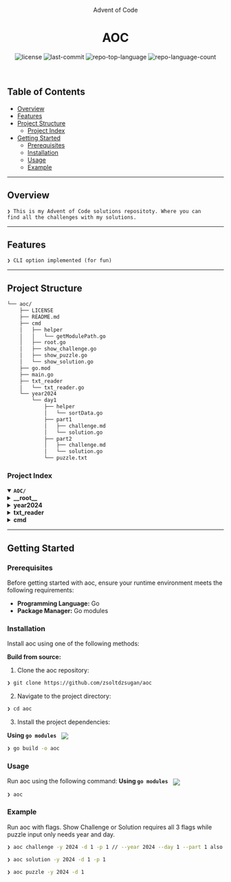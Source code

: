 <p align="center">
    <p align="center">Advent of Code</p>
</p>
<p align="center"><h1 align="center">AOC</h1></p>
<p align="center">
	<img src="https://img.shields.io/github/license/zsoltdzsugan/aoc?style=default&logo=opensourceinitiative&logoColor=white&color=00f2ff" alt="license">
	<img src="https://img.shields.io/github/last-commit/zsoltdzsugan/aoc?style=default&logo=git&logoColor=white&color=00f2ff" alt="last-commit">
	<img src="https://img.shields.io/github/languages/top/zsoltdzsugan/aoc?style=default&color=00f2ff" alt="repo-top-language">
	<img src="https://img.shields.io/github/languages/count/zsoltdzsugan/aoc?style=default&color=00f2ff" alt="repo-language-count">
</p>
<p align="center"><!-- default option, no dependency badges. -->
</p>
<p align="center">
	<!-- default option, no dependency badges. -->
</p>
<br>

##  Table of Contents

- [ Overview](#-overview)
- [ Features](#-features)
- [ Project Structure](#-project-structure)
  - [ Project Index](#-project-index)
- [ Getting Started](#-getting-started)
  - [ Prerequisites](#-prerequisites)
  - [ Installation](#-installation)
  - [ Usage](#-usage)
  - [ Example](#-example)

---

##  Overview

<code>❯ This is my Advent of Code solutions repositoty. Where you can find all the challenges with my solutions.</code>

---

##  Features

<code>❯ CLI option implemented (for fun)</code>

---

##  Project Structure

```sh
└── aoc/
    ├── LICENSE
    ├── README.md
    ├── cmd
    │   ├── helper
    │   │   └── getModulePath.go
    │   ├── root.go
    │   ├── show_challenge.go
    │   ├── show_puzzle.go
    │   └── show_solution.go
    ├── go.mod
    ├── main.go
    ├── txt_reader
    │   └── txt_reader.go
    └── year2024
        └── day1
            ├── helper
            │   └── sortData.go
            ├── part1
            │   ├── challenge.md
            │   └── solution.go
            ├── part2
            │   ├── challenge.md
            │   └── solution.go
            └── puzzle.txt
```


###  Project Index
<details open>
	<summary><b><code>AOC/</code></b></summary>
	<details> <!-- __root__ Submodule -->
		<summary><b>__root__</b></summary>
		<blockquote>
			<table>
			<tr>
				<td><b><a href='https://github.com/zsoltdzsugan/aoc/blob/master/main.go'>main.go</a></b></td>
				<td><code>❯ REPLACE-ME</code></td>
			</tr>
			<tr>
				<td><b><a href='https://github.com/zsoltdzsugan/aoc/blob/master/go.mod'>go.mod</a></b></td>
				<td><code>❯ REPLACE-ME</code></td>
			</tr>
			</table>
		</blockquote>
	</details>
	<details> <!-- year2024 Submodule -->
		<summary><b>year2024</b></summary>
		<blockquote>
			<details>
				<summary><b>day1</b></summary>
				<blockquote>
					<table>
					<tr>
						<td><b><a href='https://github.com/zsoltdzsugan/aoc/blob/master/year2024/day1/puzzle.txt'>puzzle.txt</a></b></td>
						<td><code>❯ REPLACE-ME</code></td>
					</tr>
					</table>
					<details>
						<summary><b>part2</b></summary>
						<blockquote>
							<table>
							<tr>
								<td><b><a href='https://github.com/zsoltdzsugan/aoc/blob/master/year2024/day1/part2/solution.go'>solution.go</a></b></td>
								<td><code>❯ REPLACE-ME</code></td>
							</tr>
							</table>
						</blockquote>
					</details>
					<details>
						<summary><b>helper</b></summary>
						<blockquote>
							<table>
							<tr>
								<td><b><a href='https://github.com/zsoltdzsugan/aoc/blob/master/year2024/day1/helper/sortData.go'>sortData.go</a></b></td>
								<td><code>❯ REPLACE-ME</code></td>
							</tr>
							</table>
						</blockquote>
					</details>
					<details>
						<summary><b>part1</b></summary>
						<blockquote>
							<table>
							<tr>
								<td><b><a href='https://github.com/zsoltdzsugan/aoc/blob/master/year2024/day1/part1/solution.go'>solution.go</a></b></td>
								<td><code>❯ REPLACE-ME</code></td>
							</tr>
							</table>
						</blockquote>
					</details>
				</blockquote>
			</details>
		</blockquote>
	</details>
	<details> <!-- txt_reader Submodule -->
		<summary><b>txt_reader</b></summary>
		<blockquote>
			<table>
			<tr>
				<td><b><a href='https://github.com/zsoltdzsugan/aoc/blob/master/txt_reader/txt_reader.go'>txt_reader.go</a></b></td>
				<td><code>❯ REPLACE-ME</code></td>
			</tr>
			</table>
		</blockquote>
	</details>
	<details> <!-- cmd Submodule -->
		<summary><b>cmd</b></summary>
		<blockquote>
			<table>
			<tr>
				<td><b><a href='https://github.com/zsoltdzsugan/aoc/blob/master/cmd/root.go'>root.go</a></b></td>
				<td><code>❯ REPLACE-ME</code></td>
			</tr>
			<tr>
				<td><b><a href='https://github.com/zsoltdzsugan/aoc/blob/master/cmd/show_puzzle.go'>show_puzzle.go</a></b></td>
				<td><code>❯ REPLACE-ME</code></td>
			</tr>
			<tr>
				<td><b><a href='https://github.com/zsoltdzsugan/aoc/blob/master/cmd/show_challenge.go'>show_challenge.go</a></b></td>
				<td><code>❯ REPLACE-ME</code></td>
			</tr>
			<tr>
				<td><b><a href='https://github.com/zsoltdzsugan/aoc/blob/master/cmd/show_solution.go'>show_solution.go</a></b></td>
				<td><code>❯ REPLACE-ME</code></td>
			</tr>
			</table>
			<details>
				<summary><b>helper</b></summary>
				<blockquote>
					<table>
					<tr>
						<td><b><a href='https://github.com/zsoltdzsugan/aoc/blob/master/cmd/helper/getModulePath.go'>getModulePath.go</a></b></td>
						<td><code>❯ REPLACE-ME</code></td>
					</tr>
					</table>
				</blockquote>
			</details>
		</blockquote>
	</details>
</details>

---
##  Getting Started

###  Prerequisites

Before getting started with aoc, ensure your runtime environment meets the following requirements:

- **Programming Language:** Go
- **Package Manager:** Go modules


###  Installation

Install aoc using one of the following methods:

**Build from source:**

1. Clone the aoc repository:
```sh
❯ git clone https://github.com/zsoltdzsugan/aoc
```

2. Navigate to the project directory:
```sh
❯ cd aoc
```

3. Install the project dependencies:


**Using `go modules`** &nbsp; [<img align="center" src="https://img.shields.io/badge/Go-00ADD8.svg?style={badge_style}&logo=go&logoColor=white" />](https://golang.org/)

```sh
❯ go build -o aoc
```

###  Usage
Run aoc using the following command:
**Using `go modules`** &nbsp; [<img align="center" src="https://img.shields.io/badge/Go-00ADD8.svg?style={badge_style}&logo=go&logoColor=white" />](https://golang.org/)

```sh
❯ aoc
```
### Example
Run aoc with flags. Show Challenge or Solution requires all 3 flags while puzzle input only needs year and day.
```sh
❯ aoc challenge -y 2024 -d 1 -p 1 // --year 2024 --day 1 --part 1 also works
```
```sh
❯ aoc solution -y 2024 -d 1 -p 1
```
```sh
❯ aoc puzzle -y 2024 -d 1
```
